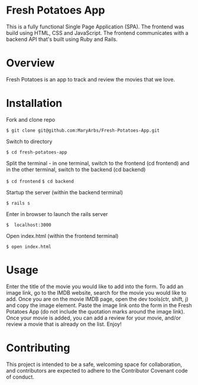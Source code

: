 # Fresh Potatoes App
This is a fully functional Single Page Application (SPA). The frontend was build using HTML, CSS and JavaScript. The frontend communicates with a backend API that's built using Ruby and Rails.

# Overview
Fresh Potatoes is an app to track and review the movies that we love.

# Installation
Fork and clone repo

```$ git clone git@github.com:MaryArbs/Fresh-Potatoes-App.git```

Switch to directory

```$ cd fresh-potatoes-app```

Split the terminal - in one terminal, switch to the frontend (cd frontend) and in the other terminal, switch to the backend (cd backend)

```$ cd frontend```
```$ cd backend```

Startup the server (within the backend terminal)

```$ rails s```

Enter in browser to launch the rails server

```$  localhost:3000```

Open index.html (within the frontend terminal)

```$ open index.html```

# Usage 

Enter the title of the movie you would like to add into the form. To add an image link, go to the IMDB website, search for the movie you would like to add. Once you are on the movie IMDB page, open the dev tools(ctr, shift, j) and copy the image element. Paste the image link onto the form in the Fresh Potatoes App (do not include the quotation marks around the image link). Once your movie is added, you can add a review for your movie, and/or review a movie that is already on the list. Enjoy!

# Contributing
This project is intended to be a safe, welcoming space for collaboration, and contributors are expected to adhere to the Contributor Covenant code of conduct.